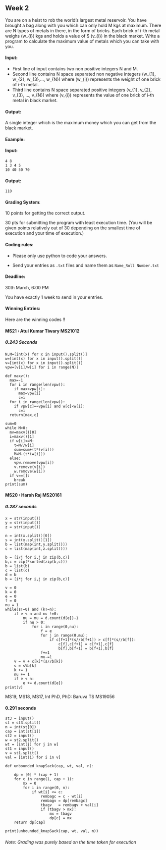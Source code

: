 <script type="text/javascript" async
  src="https://cdnjs.cloudflare.com/ajax/libs/mathjax/2.7.1/MathJax.js?...">
</script>

## Week 2

You are on a heist to rob the world’s largest metal reservoir. You have brought a bag along with you which can only hold M kgs at maximum. There are N types of metals in there, in the form of bricks. Each brick of i-th metal weighs \(w_{i}\) kgs and holds a value of $ \(v_{i}\)  in the black market. Write a program to calculate the maximum value of metals which you can take with you. 

#### Input:

- First line of input contains two non positive integers N and M.
- Second line contains N space separated non negative integers \(w_{1}, w_{2}, w_{3},..., w_{N}\) where \(w_{i}\) represents the weight of one brick of i-th metal.
- Third line contains N space separated positive integers \(v_{1}, v_{2}, v_{3}, …, v_{N}\) where \(v_{i}\) represents the value of one brick of i-th metal in black market.


#### Output:

A single integer which is the maximum money which you can get from the black market.

#### Example:

#### Input: 

```
4 8                 
1 3 4 5
10 40 50 70

```          

#### Output:

```
110
```

#### Grading System:

10 points for getting the correct output.

30 pts for submitting the program with least execution time. (You will be given points relatively out of 30 depending on the smallest time of execution and your time of execution.)

#### Coding rules:

- Please only use python to code your answers.

- Send your entries as `.txt` files and name them as `Name_Roll Number.txt`

 

#### Deadline:

30th March, 6:00 PM

You have exactly 1 week to send in your entries.

 
#### Winning Entries:

Here are the winning codes !!

#### MS21 : Atul Kumar Tiwary MS21012

##### 0.243 Seconds

```
N,M=[int(x) for x in input().split()]
w=[int(x) for x in input().split()]
v=[int(x) for x in input().split()]
vpw=[v[i]/w[i] for i in range(N)]

def maxv():
  max=-1
  for i in range(len(vpw)):
    if max<vpw[i]:
      max=vpw[i]
      c=i
  for i in range(len(vpw)):
    if vpw[c]==vpw[i] and w[c]<w[i]:
      c=i
  return[max,c]

sum=0
while M>0:
  mv=maxv()[0]
  i=maxv()[1]
  if w[i]<=M:
    t=M//w[i]
    sum=sum+(t*(v[i]))
    M=M-(t*(w[i]))
  else:
    vpw.remove(vpw[i])
    v.remove(v[i])
    w.remove(w[i])
  if v==[]:
    break
print(sum)
```

#### MS20 : Harsh Raj MS20161 

##### 0.287 seconds

```
x = str(input())
y = str(input())
z = str(input())

n = int(x.split()[0])
s = int(x.split()[1])
b = list(map(int,y.split()))
c = list(map(int,z.split()))

b = [i/j for i,j in zip(b,c)]
b,c = zip(*sorted(zip(b,c)))
b = list(b)
c = list(c)
d = b
b = [i*j for i,j in zip(b,c)]

v = 0
k = 0
e = 0
f = 0
nu = 1
while(s!=0) and (k!=n):
    if e < n and nu !=0:
        nu = mu = d.count(d[e])-1
        if nu > 0:
            for i in range(0,nu):
                f = e
                for j in range(0,mu):
                    if c[f+1]*(s//b[f+1]) > c[f]*(s//b[f]):
                        c[f],c[f+1] = c[f+1],c[f]
                        b[f],b[f+1] = b[f+1],b[f] 
                f+=1
                mu-=1
    v = v + c[k]*(s//b[k])
    s = s%b[k]
    k += 1
    nu += 1
    if e < n:
        e += d.count(d[e])
print(v)
```

MS19, MS18, MS17, Int PhD, PhD: Baruva TS MS19056

#### 0.291 seconds

```
st3 = input()
st = st3.split()
n = int(st[0])
cap = int(st[1])
st2 = input()
w = st2.split()
wt = [int(j) for j in w]
st1 = input()
v = st1.split()
val = [int(i) for i in v]

def unbounded_knapSack(cap, wt, val, n):

    dp = [0] * (cap + 1)
    for c in range(1, cap + 1):
        mx = 0
        for i in range(0, n):
            if wt[i] <= c:
                rembagc = c - wt[i]
                rembagv = dp[rembagc]
                tbagv   = rembagv + val[i]
                if (tbagv > mx):
                    mx = tbagv
                    dp[c] = mx
    return dp[cap]

print(unbounded_knapSack(cap, wt, val, n))
```

###### Note: Grading was purely based on the time taken for execution
